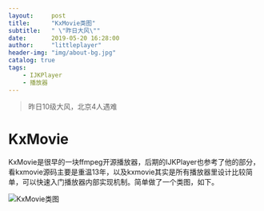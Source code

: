 ```yaml
---
layout:     post
title:      "KxMovie类图"
subtitle:   " \"昨日大风\""
date:       2019-05-20 16:28:00
author:     "littleplayer"
header-img: "img/about-bg.jpg"
catalog: true
tags:
    - IJKPlayer
    - 播放器
---
```


> 昨日10级大风，北京4人遇难

# KxMovie
KxMovie是很早的一块ffmpeg开源播放器，后期的IJKPlayer也参考了他的部分，看kxmovie源码主要是重温13年，以及kxmovie其实是所有播放器里设计比较简单，可以快速入门播放器内部实现机制。简单做了一个类图，如下。

![KxMovie类图](../../../img/post/kxmovie.png)



